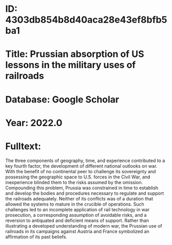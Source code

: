# ID: 4303db854b8d40aca28e43ef8bfb5ba1
# Title: Prussian absorption of US lessons in the military uses of railroads
# Database: Google Scholar
# Year: 2022.0
# Fulltext:
The three components of geography, time, and experience contributed to a key fourth factor, the development of different national outlooks on war.
With the benefit of no continental peer to challenge its sovereignty and possessing the geographic space to U.S. forces in the Civil War, and inexperience blinded them to the risks assumed by the omission.
Compounding this problem, Prussia was constrained in time to establish and develop the bodies and procedures necessary to regulate and support the railroads adequately.
Neither of its conflicts was of a duration that allowed the systems to mature in the crucible of operations.
Such challenges led to an incomplete application of rail technology in war prosecution, a corresponding assumption of avoidable risks, and a reversion to antiquated and deficient means of support.
Rather than illustrating a developed understanding of modern war, the Prussian use of railroads in its campaigns against Austria and France symbolized an affirmation of its past beliefs.